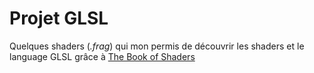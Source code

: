 # Projet GLSL

Quelques shaders (*.frag*) qui mon permis de découvrir les shaders et le language GLSL grâce à [The Book of Shaders](https://thebookofshaders.com/?lan=fr)
